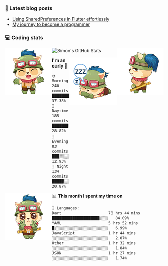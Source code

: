 ### 📘 Latest blog posts

<!-- BLOG-POST-LIST:START -->
- [Using SharedPreferences in Flutter effortlessly](http://blog.simonit.dev/2020/07/15/Using-SharedPreferences-in-Flutter-effortlessly/)
- [My journey to become a programmer](http://blog.simonit.dev/2018/07/14/My-journey-to-become-a-programmer/)
<!-- BLOG-POST-LIST:END -->

### 💻 Coding stats
<img align="right" src="https://raw.githubusercontent.com/simonpham/simonpham/master/assets/images/6kiur.gif" >


<img align="left" src="https://raw.githubusercontent.com/simonpham/simonpham/master/assets/images/5kiur.gif" >

![Simon's GitHub Stats](https://github-readme-stats-blue.vercel.app/api?username=simonpham)

<img align="right" src="https://raw.githubusercontent.com/simonpham/simonpham/master/assets/images/4kiur.gif" >

<!--START_SECTION:waka-->
**I'm an early 🐤** 

```text
🌞 Morning    240 commits    █████████░░░░░░░░░░░░░░░░   37.38% 
🌆 Daytime    185 commits    ███████░░░░░░░░░░░░░░░░░░   28.82% 
🌃 Evening    83 commits     ███░░░░░░░░░░░░░░░░░░░░░░   12.93% 
🌙 Night      134 commits    █████░░░░░░░░░░░░░░░░░░░░   20.87%

```


<img align="left" src="https://raw.githubusercontent.com/simonpham/simonpham/master/assets/images/19kiur.gif" >📊 **This month I spent my time on** 

```text
💬 Languages: 
Dart                     70 hrs 44 mins      █████████████████████░░░░   84.09% 
YAML                     5 hrs 52 mins       █░░░░░░░░░░░░░░░░░░░░░░░░   6.99% 
JavaScript               1 hr 44 mins        ░░░░░░░░░░░░░░░░░░░░░░░░░   2.07% 
Other                    1 hr 32 mins        ░░░░░░░░░░░░░░░░░░░░░░░░░   1.84% 
JSON                     1 hr 27 mins        ░░░░░░░░░░░░░░░░░░░░░░░░░   1.74%

```


<!--END_SECTION:waka-->
